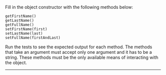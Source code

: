 <div class="challenge-instructions intermediate-algorithm-scripting"><div><section id="description">
<p>Fill in the object constructor with the following methods below:</p>
<pre class="language-js"><code class="language-js"><span class="token function">getFirstName</span><span class="token punctuation">(</span><span class="token punctuation">)</span>
<span class="token function">getLastName</span><span class="token punctuation">(</span><span class="token punctuation">)</span>
<span class="token function">getFullName</span><span class="token punctuation">(</span><span class="token punctuation">)</span>
<span class="token function">setFirstName</span><span class="token punctuation">(</span>first<span class="token punctuation">)</span>
<span class="token function">setLastName</span><span class="token punctuation">(</span>last<span class="token punctuation">)</span>
<span class="token function">setFullName</span><span class="token punctuation">(</span>firstAndLast<span class="token punctuation">)</span>
</code></pre>
<p>Run the tests to see the expected output for each method. The methods that take an argument must accept only one argument and it has to be a string. These methods must be the only available means of interacting with the object.</p>
</section></div><hr/></div>